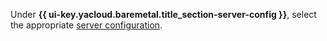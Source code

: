 Under **{{ ui-key.yacloud.baremetal.title_section-server-config }}**, select the appropriate [server configuration](../../../baremetal/concepts/server-configurations.md).